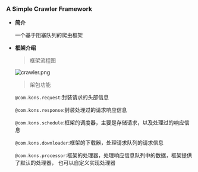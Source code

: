 ### A Simple Crawler Framework

* **简介**

  一个基于阻塞队列的爬虫框架

* **框架介绍**

  > 框架流程图

  ![crawler.png](https://github.com/Jerry-bg/simple-crawler/tree/master/image/crawler.png)

  > 架包功能

  `@com.kons.request`:封装请求的头部信息

  `@com.kons.response`:封装处理过的请求响应信息

  `@com.kons.schedule`:框架的调度器，主要是存储请求，以及处理过的响应信息

  `@com.kons.downloader`:框架的下载器，处理请求队列的请求信息

  `@com.kons.processor`:框架的处理器，处理响应信息队列中的数据，框架提供了默认的处理器，											也可以自定义实现处理器